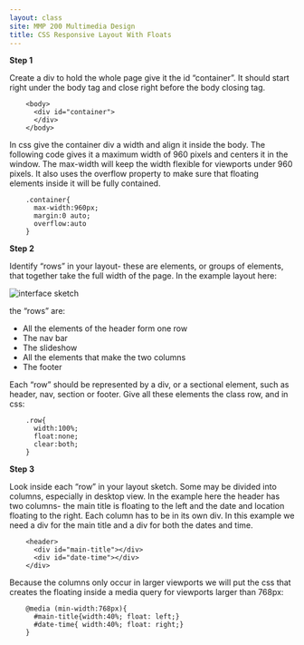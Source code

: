 ```yaml
---
layout: class
site: MMP 200 Multimedia Design
title: CSS Responsive Layout With Floats
---
```

**Step 1**

Create a div to hold the whole page give it the id “container”. It should start right under the body tag and close right before the body closing tag.

        <body>
          <div id="container">
          </div>
        </body>

In css give the container div a width and align it inside the body. The following code gives it a maximum width of 960 pixels and centers it in the window. The max-width will keep the width flexible for viewports under 960 pixels. It also uses the overflow property to make sure that floating elements inside it will be fully contained.

        .container{
          max-width:960px;
          margin:0 auto;
          overflow:auto
        }
        
**Step 2**

Identify “rows” in your layout- these are elements, or groups of elements, that together take the full width of the page. In the example layout here: 

![interface sketch]({{site.url}}/{{site.baseurl}}/css/festival-sketches.gif)

the “rows” are:

- All the elements of the header form one row
- The nav bar
- The slideshow
- All the elements that make the two columns
- The footer

Each “row” should be represented by a div, or a sectional element, such as header, nav, section or footer. Give all these elements the class row, and in css:

        .row{
          width:100%;
          float:none;
          clear:both;
        }

**Step 3**

Look inside each “row” in your layout sketch. Some may be divided into columns, especially in desktop view. In the example here the header has two columns- the main title is floating to the left and the date and location floating to the right. Each column has to be in its own div. In this example we need a div for the main title and a div for both the dates and time.

        <header>
          <div id="main-title"></div>
          <div id="date-time"></div>
        </div>
        
Because the columns only occur in larger viewports we will put the css that creates the floating inside a media query for viewports larger than 768px:

        @media (min-width:768px){
          #main-title{width:40%; float: left;}
          #date-time{ width:40%; float: right;}
        }
